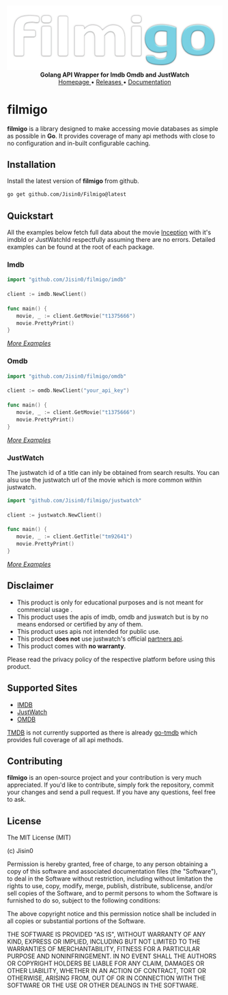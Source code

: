 <p align="center">
    <a href="https://github.com/Jisin0/filmigo">
        <img src="https://github.com/Jisin0/filmigo/blob/main/filmigo-logo.png" alt="filmigo" width="512">
    </a>
    <br>
    <b>Golang API Wrapper for Imdb Omdb and JustWatch</b>
    <br>
    <a href="https://github.com/Jisin0/filmigo">
        Homepage
    </a>
    •
    <a href="https://github.com/Jisin0/filmigo/tags">
        Releases
    </a>
    •
    <a href="https://pkg.go.dev/github.com/Jisin0/filmigo">
        Documentation
    </a>
</p>

# filmigo

**filmigo** is a library designed to make accessing movie databases as simple as possible in **Go**. 
It provides coverage of many api methods with close to no configuration and in-built configurable caching.

## Installation
Install the latest version of **filmigo** from github.
```bash
go get github.com/Jisin0/Filmigo@latest
```

## Quickstart
All the examples below fetch full data about the movie [Inception](https://www.imdb.com/title/tt1375666) with
it's imdbId or JustWatchId respectfully assuming there are no errors. Detailed examples can be found at the 
root of each package.

### Imdb
```go
import "github.com/Jisin0/filmigo/imdb"

client := imdb.NewClient()

func main() {
   movie, _ := client.GetMovie("t1375666")
   movie.PrettyPrint()
}
```
[_More Examples_](https://github.com/Jisin0/filmigo/tree/main/imdb)

### Omdb
```go
import "github.com/Jisin0/filmigo/omdb"

client := omdb.NewClient("your_api_key")

func main() {
   movie, _ := client.GetMovie("t1375666")
   movie.PrettyPrint()
}
```
[_More Examples_](https://github.com/Jisin0/filmigo/tree/main/omdb)

### JustWatch
The justwatch id of a title can inly be obtained from search results. You can alsu use the justwatch url
of the movie which is more common within justwatch.
```go
import "github.com/Jisin0/filmigo/justwatch"

client := justwatch.NewClient()

func main() {
   movie, _ := client.GetTitle("tm92641")
   movie.PrettyPrint()
}
```
[_More Examples_](https://github.com/Jisin0/filmigo/tree/main/justwatch)

## Disclaimer
- This product is only for educational purposes and is not meant for commercial usage .
- This product uses the apis of imdb, omdb and juswatch but is by no means endorsed or certified by any of them.
- This product uses apis not intended for public use.
- This product **does not** use justwatch's official [partners api](https://www.justwatch.com/us/JustWatch-Streaming-API).
- This product comes with **no warranty**.

Please read the privacy policy of the respective platform before using this product.


## Supported Sites

- [IMDB](https://imdb.com)
- [JustWatch](https://justwatch.com)
- [OMDB](https://omdapi.com)

[TMDB](https://themoviedatabase.org) is not currently supported as there is already [go-tmdb](https://github.com/ryanbradynd05/go-tmdb/) 
which provides full coverage of all api methods.

## Contributing
**filmigo** is an open-source project and your contribution is very much appreciated. If you'd like to contribute, simply fork the repository, commit your changes and send a pull request. If you have any questions, feel free to ask.

## License
The MIT License (MIT)

(c) Jisin0

Permission is hereby granted, free of charge, to any person obtaining a copy
of this software and associated documentation files (the "Software"), to deal
in the Software without restriction, including without limitation the rights
to use, copy, modify, merge, publish, distribute, sublicense, and/or sell
copies of the Software, and to permit persons to whom the Software is
furnished to do so, subject to the following conditions:

The above copyright notice and this permission notice shall be included in all
copies or substantial portions of the Software.

THE SOFTWARE IS PROVIDED "AS IS", WITHOUT WARRANTY OF ANY KIND, EXPRESS OR
IMPLIED, INCLUDING BUT NOT LIMITED TO THE WARRANTIES OF MERCHANTABILITY,
FITNESS FOR A PARTICULAR PURPOSE AND NONINFRINGEMENT. IN NO EVENT SHALL THE
AUTHORS OR COPYRIGHT HOLDERS BE LIABLE FOR ANY CLAIM, DAMAGES OR OTHER
LIABILITY, WHETHER IN AN ACTION OF CONTRACT, TORT OR OTHERWISE, ARISING FROM,
OUT OF OR IN CONNECTION WITH THE SOFTWARE OR THE USE OR OTHER DEALINGS IN THE
SOFTWARE.